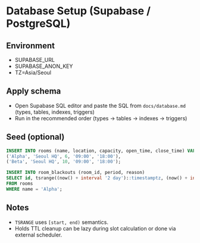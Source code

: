 # Database Setup (Supabase / PostgreSQL)

## Environment
- SUPABASE_URL
- SUPABASE_ANON_KEY
- TZ=Asia/Seoul

## Apply schema
- Open Supabase SQL editor and paste the SQL from `docs/database.md` (types, tables, indexes, triggers)
- Run in the recommended order (types → tables → indexes → triggers)

## Seed (optional)
```sql
INSERT INTO rooms (name, location, capacity, open_time, close_time) VALUES
('Alpha', 'Seoul HQ', 6, '09:00', '18:00'),
('Beta', 'Seoul HQ', 10, '09:00', '18:00');

INSERT INTO room_blackouts (room_id, period, reason)
SELECT id, tsrange((now() + interval '2 day')::timestamptz, (now() + interval '2 day' + interval '2 hour')::timestamptz, '[)'), 'maintenance'
FROM rooms
WHERE name = 'Alpha';
```

## Notes
- `TSRANGE` uses `[start, end)` semantics.
- Holds TTL cleanup can be lazy during slot calculation or done via external scheduler.

